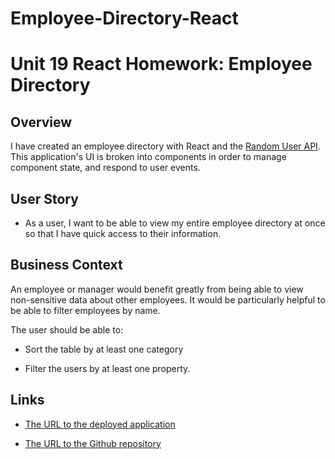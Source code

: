 # Employee-Directory-React

# Unit 19 React Homework: Employee Directory

## Overview

I have created an employee directory with React and the [Random User API](https://randomuser.me/). This application's UI is broken into components in order to manage component state, and respond to user events.

## User Story

* As a user, I want to be able to view my entire employee directory at once so that I have quick access to their information.

## Business Context

An employee or manager would benefit greatly from being able to view non-sensitive data about other employees. It would be particularly helpful to be able to filter employees by name.

The user should be able to:

  * Sort the table by at least one category

  * Filter the users by at least one property.


## Links

* [The URL to the deployed application](https://the-chioma.github.io/Employee-Directory-React/)

* [The URL to the Github repository](https://github.com/The-Chioma/Employee-Directory-React)